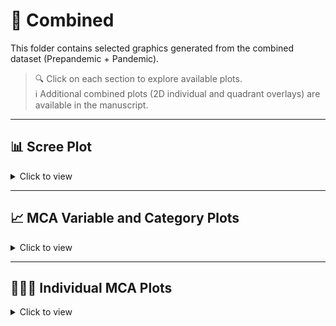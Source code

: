 # 📂 Combined

This folder contains selected graphics generated from the combined dataset (Prepandemic + Pandemic).

> 🔍 Click on each section to explore available plots.  
> ℹ️ Additional combined plots (2D individual and quadrant overlays) are available in the manuscript.

---

## 📊 Scree Plot

<details>
<summary>Click to view</summary>

- [`Screeplot.combined.pdf`](./Screeplot.combined.pdf)

</details>

---

## 📈 MCA Variable and Category Plots

<details>
<summary>Click to view</summary>

- [`variables.MCA.combined.pdf`](./variables.MCA.combined.pdf) – MCA biplot of variables (2D)  
- [`categorias.MCA.combined.pdf`](./categorias.MCA.combined.pdf) – MCA category plot (2D)

</details>

---

## 🧑‍🤝‍🧑 Individual MCA Plots

<details>
<summary>Click to view</summary>

- [🌐 `individuals_3D.html`](https://mariaanagonzalez.github.io/MCA.Violence.Colombia/combined/individuals_3D.html) – Interactive 3D MCA plot of individual records from the combined dataset (Prepandemic + Pandemic)


---

## 🌐 3D MCA Category Plot

<details>
<summary>Click to view</summary>

- [🌐 `categories_3D.html`](https://mariaanagonzalez.github.io/MCA.Violence.Colombia/combined/categories_3D.html) – Interactive 3D MCA of category coordinates (HTML)

</details>
